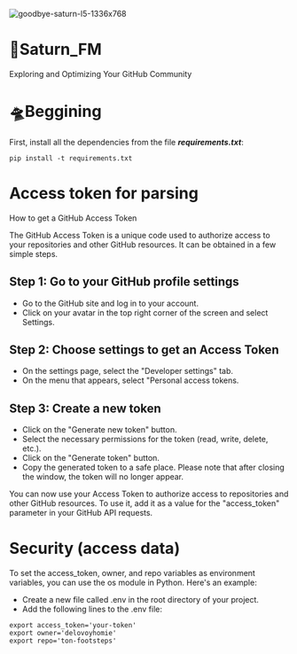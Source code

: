![goodbye-saturn-l5-1336x768](https://user-images.githubusercontent.com/129196368/231134541-9e2e90d0-a660-4438-8ca8-40c06a966df5.jpg)
# 🚀Saturn_FM
Exploring and Optimizing Your GitHub Community

# 🛸Beggining
First, install all the dependencies from the file ***requirements.txt***:

```pip install -t requirements.txt```

# Access token for parsing
How to get a GitHub Access Token

The GitHub Access Token is a unique code used to authorize access to your repositories and other GitHub resources. It can be obtained in a few simple steps.

## Step 1: Go to your GitHub profile settings
- Go to the GitHub site and log in to your account.
- Click on your avatar in the top right corner of the screen and select Settings.

## Step 2: Choose settings to get an Access Token
- On the settings page, select the "Developer settings" tab.
- On the menu that appears, select "Personal access tokens.

## Step 3: Create a new token
- Click on the "Generate new token" button.
- Select the necessary permissions for the token (read, write, delete, etc.).
- Click on the "Generate token" button.
- Copy the generated token to a safe place. Please note that after closing the window, the token will no longer appear.

You can now use your Access Token to authorize access to repositories and other GitHub resources. To use it, add it as a value for the "access_token" parameter in your GitHub API requests.

# Security (access data)
To set the access_token, owner, and repo variables as environment variables, you can use the os module in Python.
Here's an example:

- Create a new file called .env in the root directory of your project.
- Add the following lines to the .env file:
```
export access_token='your-token'
export owner='delovoyhomie'
export repo='ton-footsteps'
```
